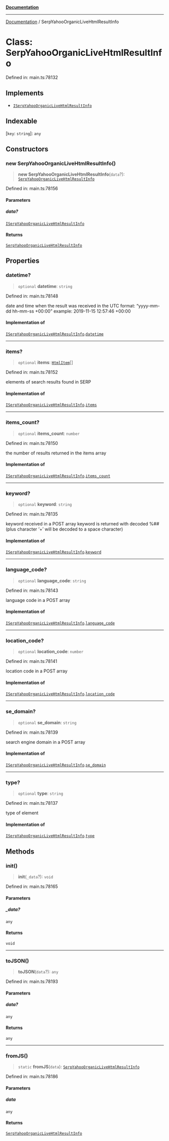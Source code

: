 [**Documentation**](../README.md)

***

[Documentation](../README.md) / SerpYahooOrganicLiveHtmlResultInfo

# Class: SerpYahooOrganicLiveHtmlResultInfo

Defined in: main.ts:78132

## Implements

- [`ISerpYahooOrganicLiveHtmlResultInfo`](../interfaces/ISerpYahooOrganicLiveHtmlResultInfo.md)

## Indexable

\[`key`: `string`\]: `any`

## Constructors

### new SerpYahooOrganicLiveHtmlResultInfo()

> **new SerpYahooOrganicLiveHtmlResultInfo**(`data`?): [`SerpYahooOrganicLiveHtmlResultInfo`](SerpYahooOrganicLiveHtmlResultInfo.md)

Defined in: main.ts:78156

#### Parameters

##### data?

[`ISerpYahooOrganicLiveHtmlResultInfo`](../interfaces/ISerpYahooOrganicLiveHtmlResultInfo.md)

#### Returns

[`SerpYahooOrganicLiveHtmlResultInfo`](SerpYahooOrganicLiveHtmlResultInfo.md)

## Properties

### datetime?

> `optional` **datetime**: `string`

Defined in: main.ts:78148

date and time when the result was received
in the UTC format: “yyyy-mm-dd hh-mm-ss +00:00”
example:
2019-11-15 12:57:46 +00:00

#### Implementation of

[`ISerpYahooOrganicLiveHtmlResultInfo`](../interfaces/ISerpYahooOrganicLiveHtmlResultInfo.md).[`datetime`](../interfaces/ISerpYahooOrganicLiveHtmlResultInfo.md#datetime)

***

### items?

> `optional` **items**: [`HtmlItem`](HtmlItem.md)[]

Defined in: main.ts:78152

elements of search results found in SERP

#### Implementation of

[`ISerpYahooOrganicLiveHtmlResultInfo`](../interfaces/ISerpYahooOrganicLiveHtmlResultInfo.md).[`items`](../interfaces/ISerpYahooOrganicLiveHtmlResultInfo.md#items)

***

### items\_count?

> `optional` **items\_count**: `number`

Defined in: main.ts:78150

the number of results returned in the items array

#### Implementation of

[`ISerpYahooOrganicLiveHtmlResultInfo`](../interfaces/ISerpYahooOrganicLiveHtmlResultInfo.md).[`items_count`](../interfaces/ISerpYahooOrganicLiveHtmlResultInfo.md#items_count)

***

### keyword?

> `optional` **keyword**: `string`

Defined in: main.ts:78135

keyword received in a POST array
keyword is returned with decoded %## (plus character ‘+’ will be decoded to a space character)

#### Implementation of

[`ISerpYahooOrganicLiveHtmlResultInfo`](../interfaces/ISerpYahooOrganicLiveHtmlResultInfo.md).[`keyword`](../interfaces/ISerpYahooOrganicLiveHtmlResultInfo.md#keyword)

***

### language\_code?

> `optional` **language\_code**: `string`

Defined in: main.ts:78143

language code in a POST array

#### Implementation of

[`ISerpYahooOrganicLiveHtmlResultInfo`](../interfaces/ISerpYahooOrganicLiveHtmlResultInfo.md).[`language_code`](../interfaces/ISerpYahooOrganicLiveHtmlResultInfo.md#language_code)

***

### location\_code?

> `optional` **location\_code**: `number`

Defined in: main.ts:78141

location code in a POST array

#### Implementation of

[`ISerpYahooOrganicLiveHtmlResultInfo`](../interfaces/ISerpYahooOrganicLiveHtmlResultInfo.md).[`location_code`](../interfaces/ISerpYahooOrganicLiveHtmlResultInfo.md#location_code)

***

### se\_domain?

> `optional` **se\_domain**: `string`

Defined in: main.ts:78139

search engine domain in a POST array

#### Implementation of

[`ISerpYahooOrganicLiveHtmlResultInfo`](../interfaces/ISerpYahooOrganicLiveHtmlResultInfo.md).[`se_domain`](../interfaces/ISerpYahooOrganicLiveHtmlResultInfo.md#se_domain)

***

### type?

> `optional` **type**: `string`

Defined in: main.ts:78137

type of element

#### Implementation of

[`ISerpYahooOrganicLiveHtmlResultInfo`](../interfaces/ISerpYahooOrganicLiveHtmlResultInfo.md).[`type`](../interfaces/ISerpYahooOrganicLiveHtmlResultInfo.md#type)

## Methods

### init()

> **init**(`_data`?): `void`

Defined in: main.ts:78165

#### Parameters

##### \_data?

`any`

#### Returns

`void`

***

### toJSON()

> **toJSON**(`data`?): `any`

Defined in: main.ts:78193

#### Parameters

##### data?

`any`

#### Returns

`any`

***

### fromJS()

> `static` **fromJS**(`data`): [`SerpYahooOrganicLiveHtmlResultInfo`](SerpYahooOrganicLiveHtmlResultInfo.md)

Defined in: main.ts:78186

#### Parameters

##### data

`any`

#### Returns

[`SerpYahooOrganicLiveHtmlResultInfo`](SerpYahooOrganicLiveHtmlResultInfo.md)

